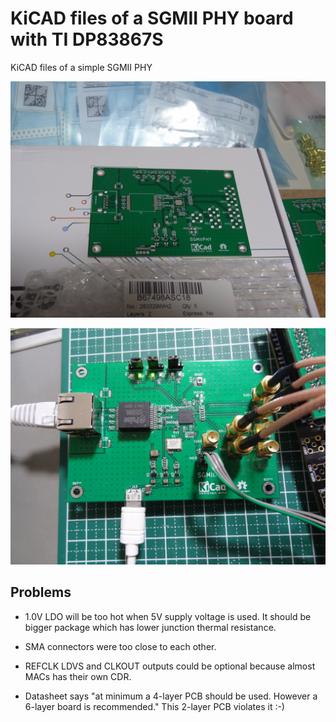 # KiCAD files of a SGMII PHY board with TI DP83867S

KiCAD files of a simple SGMII PHY

![print board](https://github.com/kazkojima/dp83867s-sgmii-board/blob/main/images/sgmphy-board.png)


![LEF5UM5G-85G+addon](https://github.com/kazkojima/dp83867s-sgmii-board/blob/main/images/sgmphy.png)

## Problems

* 1.0V LDO will be too hot when 5V supply voltage is used. It should be bigger package which has lower junction thermal resistance.

* SMA connectors were too close to each other.

* REFCLK LDVS and CLKOUT outputs could be optional because almost MACs has their own CDR.

* Datasheet says "at minimum a 4-layer PCB should be used. However a 6-layer board is recommended." This 2-layer PCB violates it :-)
